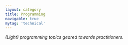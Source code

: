 ```yaml
---
layout: category
title: Programming
navigable: true
mytag: 'technical'
---
```


<i>(Light) programming topics geared towards practitioners.</i>
